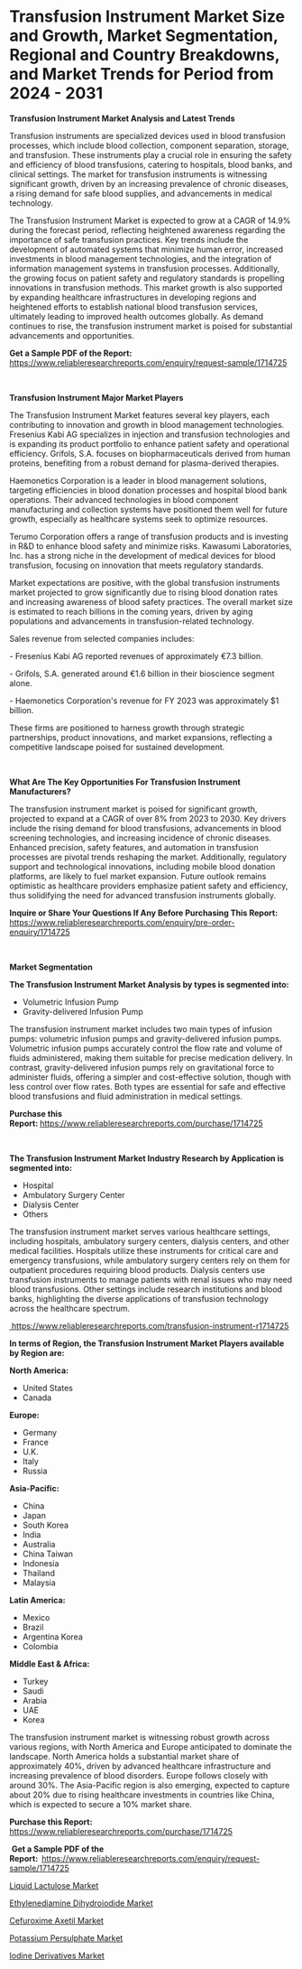 <p><h1>Transfusion Instrument Market Size and Growth, Market Segmentation, Regional and Country Breakdowns, and Market Trends for Period from 2024 -  2031</h1></p><p><strong>Transfusion Instrument Market Analysis and Latest Trends</strong></p>
<p><p>Transfusion instruments are specialized devices used in blood transfusion processes, which include blood collection, component separation, storage, and transfusion. These instruments play a crucial role in ensuring the safety and efficiency of blood transfusions, catering to hospitals, blood banks, and clinical settings. The market for transfusion instruments is witnessing significant growth, driven by an increasing prevalence of chronic diseases, a rising demand for safe blood supplies, and advancements in medical technology.</p><p>The Transfusion Instrument Market is expected to grow at a CAGR of 14.9% during the forecast period, reflecting heightened awareness regarding the importance of safe transfusion practices. Key trends include the development of automated systems that minimize human error, increased investments in blood management technologies, and the integration of information management systems in transfusion processes. Additionally, the growing focus on patient safety and regulatory standards is propelling innovations in transfusion methods. This market growth is also supported by expanding healthcare infrastructures in developing regions and heightened efforts to establish national blood transfusion services, ultimately leading to improved health outcomes globally. As demand continues to rise, the transfusion instrument market is poised for substantial advancements and opportunities.</p></p>
<p><strong>Get a Sample PDF of the Report:&nbsp;</strong> <a href="https://www.reliableresearchreports.com/enquiry/request-sample/1714725?utm_campaign=1470&utm_medium=2&utm_source=Github&utm_content=ia&utm_term=22102024&utm_id=transfusion-instrument">https://www.reliableresearchreports.com/enquiry/request-sample/1714725</a></p>
<p>&nbsp;</p>
<p><strong>Transfusion Instrument Major Market Players</strong></p>
<p><p>The Transfusion Instrument Market features several key players, each contributing to innovation and growth in blood management technologies. Fresenius Kabi AG specializes in injection and transfusion technologies and is expanding its product portfolio to enhance patient safety and operational efficiency. Grifols, S.A. focuses on biopharmaceuticals derived from human proteins, benefiting from a robust demand for plasma-derived therapies.</p><p>Haemonetics Corporation is a leader in blood management solutions, targeting efficiencies in blood donation processes and hospital blood bank operations. Their advanced technologies in blood component manufacturing and collection systems have positioned them well for future growth, especially as healthcare systems seek to optimize resources.</p><p>Terumo Corporation offers a range of transfusion products and is investing in R&D to enhance blood safety and minimize risks. Kawasumi Laboratories, Inc. has a strong niche in the development of medical devices for blood transfusion, focusing on innovation that meets regulatory standards.</p><p>Market expectations are positive, with the global transfusion instruments market projected to grow significantly due to rising blood donation rates and increasing awareness of blood safety practices. The overall market size is estimated to reach billions in the coming years, driven by aging populations and advancements in transfusion-related technology.</p><p>Sales revenue from selected companies includes:</p><p>- Fresenius Kabi AG reported revenues of approximately €7.3 billion.</p><p>- Grifols, S.A. generated around €1.6 billion in their bioscience segment alone.</p><p>- Haemonetics Corporation's revenue for FY 2023 was approximately $1 billion.</p><p>These firms are positioned to harness growth through strategic partnerships, product innovations, and market expansions, reflecting a competitive landscape poised for sustained development.</p></p>
<p>&nbsp;</p>
<p><strong>What Are The Key Opportunities For Transfusion Instrument Manufacturers?</strong></p>
<p><p>The transfusion instrument market is poised for significant growth, projected to expand at a CAGR of over 8% from 2023 to 2030. Key drivers include the rising demand for blood transfusions, advancements in blood screening technologies, and increasing incidence of chronic diseases. Enhanced precision, safety features, and automation in transfusion processes are pivotal trends reshaping the market. Additionally, regulatory support and technological innovations, including mobile blood donation platforms, are likely to fuel market expansion. Future outlook remains optimistic as healthcare providers emphasize patient safety and efficiency, thus solidifying the need for advanced transfusion instruments globally.</p></p>
<p><strong>Inquire or Share Your Questions If Any Before Purchasing This Report:</strong> <a href="https://www.reliableresearchreports.com/enquiry/pre-order-enquiry/1714725?utm_campaign=1470&utm_medium=2&utm_source=Github&utm_content=ia&utm_term=22102024&utm_id=transfusion-instrument">https://www.reliableresearchreports.com/enquiry/pre-order-enquiry/1714725</a></p>
<p>&nbsp;</p>
<p><strong>Market Segmentation</strong></p>
<p><strong>The Transfusion Instrument Market Analysis by types is segmented into:</strong></p>
<p><ul><li>Volumetric Infusion Pump</li><li>Gravity-delivered Infusion Pump</li></ul></p>
<p><p>The transfusion instrument market includes two main types of infusion pumps: volumetric infusion pumps and gravity-delivered infusion pumps. Volumetric infusion pumps accurately control the flow rate and volume of fluids administered, making them suitable for precise medication delivery. In contrast, gravity-delivered infusion pumps rely on gravitational force to administer fluids, offering a simpler and cost-effective solution, though with less control over flow rates. Both types are essential for safe and effective blood transfusions and fluid administration in medical settings.</p></p>
<p><strong>Purchase this Report:&nbsp;</strong><a href="https://www.reliableresearchreports.com/purchase/1714725?utm_campaign=1470&utm_medium=2&utm_source=Github&utm_content=ia&utm_term=22102024&utm_id=transfusion-instrument">https://www.reliableresearchreports.com/purchase/1714725</a></p>
<p>&nbsp;</p>
<p><strong>The Transfusion Instrument Market Industry Research by Application is segmented into:</strong></p>
<p><ul><li>Hospital</li><li>Ambulatory Surgery Center</li><li>Dialysis Center</li><li>Others</li></ul></p>
<p><p>The transfusion instrument market serves various healthcare settings, including hospitals, ambulatory surgery centers, dialysis centers, and other medical facilities. Hospitals utilize these instruments for critical care and emergency transfusions, while ambulatory surgery centers rely on them for outpatient procedures requiring blood products. Dialysis centers use transfusion instruments to manage patients with renal issues who may need blood transfusions. Other settings include research institutions and blood banks, highlighting the diverse applications of transfusion technology across the healthcare spectrum.</p></p>
<p><a href="https://www.reliableresearchreports.com/transfusion-instrument-r1714725?utm_campaign=1470&utm_medium=2&utm_source=Github&utm_content=ia&utm_term=22102024&utm_id=transfusion-instrument">&nbsp;https://www.reliableresearchreports.com/transfusion-instrument-r1714725</a></p>
<p><strong>In terms of Region, the Transfusion Instrument Market Players available by Region are:</strong></p>
<p>
    <p> <strong> North America: </strong>
        <ul>
            <li>United States</li>
            <li>Canada</li>
        </ul>
        </p> 
    <p> <strong> Europe: </strong>
        <ul>
            <li>Germany</li>
            <li>France</li>
            <li>U.K.</li>
            <li>Italy</li>
            <li>Russia</li>
        </ul>
        </p> 
    <p> <strong> Asia-Pacific: </strong>
        <ul>
            <li>China</li>
            <li>Japan</li>
            <li>South Korea</li>
            <li>India</li>
            <li>Australia</li>
            <li>China Taiwan</li>
            <li>Indonesia</li>
            <li>Thailand</li>
            <li>Malaysia</li>
        </ul>
        </p> 
    <p> <strong> Latin America: </strong>
        <ul>
            <li>Mexico</li>
            <li>Brazil</li>
            <li>Argentina Korea</li>
            <li>Colombia</li>
        </ul>
        </p> 
    <p> <strong> Middle East & Africa: </strong>
        <ul>
            <li>Turkey</li>
            <li>Saudi</li>
            <li>Arabia</li>
            <li>UAE</li>
            <li>Korea</li>
        </ul>
    </p>
    </p>
<p><p>The transfusion instrument market is witnessing robust growth across various regions, with North America and Europe anticipated to dominate the landscape. North America holds a substantial market share of approximately 40%, driven by advanced healthcare infrastructure and increasing prevalence of blood disorders. Europe follows closely with around 30%. The Asia-Pacific region is also emerging, expected to capture about 20% due to rising healthcare investments in countries like China, which is expected to secure a 10% market share.</p></p>
<p><strong>Purchase this Report: </strong><a href="https://www.reliableresearchreports.com/purchase/1714725?utm_campaign=1470&utm_medium=2&utm_source=Github&utm_content=ia&utm_term=22102024&utm_id=transfusion-instrument">https://www.reliableresearchreports.com/purchase/1714725</a></p>
<p>&nbsp;<strong>Get a Sample PDF of the Report:&nbsp;&nbsp;</strong><a href="https://www.reliableresearchreports.com/enquiry/request-sample/1714725?utm_campaign=1470&utm_medium=2&utm_source=Github&utm_content=ia&utm_term=22102024&utm_id=transfusion-instrument">https://www.reliableresearchreports.com/enquiry/request-sample/1714725</a></p>
<p><strong></strong></p>
<p><p><a href="https://github.com/SamiaHussain82/Market-Research-Report-List-1/blob/main/liquid-lactulose-market.md?utm_campaign=1470&utm_medium=2&utm_source=Github&utm_content=ia&utm_term=22102024&utm_id=transfusion-instrument">Liquid Lactulose Market</a></p><p><a href="https://www.linkedin.com/pulse/global-ethylenediamine-dihydroiodide-6-cagr-forecast-2024--7ryac?utm_campaign=1470&utm_medium=2&utm_source=Github&utm_content=ia&utm_term=22102024&utm_id=transfusion-instrument">Ethylenediamine Dihydroiodide Market</a></p><p><a href="https://www.linkedin.com/pulse/cefuroxime-axetil-market-maturity-analysis-regional-disparities-utecc?utm_campaign=1470&utm_medium=2&utm_source=Github&utm_content=ia&utm_term=22102024&utm_id=transfusion-instrument">Cefuroxime Axetil Market</a></p><p><a href="https://www.linkedin.com/pulse/strategic-roadmap-global-potassium-persulphate-market-insights-ekiqc?utm_campaign=1470&utm_medium=2&utm_source=Github&utm_content=ia&utm_term=22102024&utm_id=transfusion-instrument">Potassium Persulphate Market</a></p><p><a href="https://www.linkedin.com/pulse/investment-opportunities-iodine-derivatives-sector-risk-analysis-fo3wc?utm_campaign=1470&utm_medium=2&utm_source=Github&utm_content=ia&utm_term=22102024&utm_id=transfusion-instrument">Iodine Derivatives Market</a></p></p>